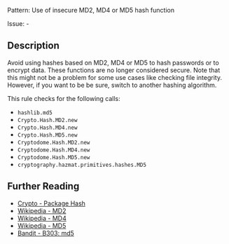 Pattern: Use of insecure MD2, MD4 or MD5 hash function

Issue: -

## Description

Avoid using hashes based on MD2, MD4 or MD5 to hash passwords or to encrypt data. These functions are no longer considered secure. Note that this might not be a problem for some use cases like checking file integrity. However, if you want to be be sure, switch to another hashing algorithm.

This rule checks for the following calls:

  - `hashlib.md5`
  - `Crypto.Hash.MD2.new`
  - `Crypto.Hash.MD4.new`
  - `Crypto.Hash.MD5.new`
  - `Cryptodome.Hash.MD2.new`
  - `Cryptodome.Hash.MD4.new`
  - `Cryptodome.Hash.MD5.new`
  - `cryptography.hazmat.primitives.hashes.MD5`

## Further Reading

* [Crypto - Package Hash](http://legrandin.github.io/pycryptodome/Doc/3.4/Crypto.Hash-module.html)
* [Wikipedia - MD2](https://en.wikipedia.org/wiki/MD2_(cryptography)#Security)
* [Wikipedia - MD4](https://en.wikipedia.org/wiki/MD4#Security)
* [Wikipedia - MD5](https://en.wikipedia.org/wiki/MD5#Security)
* [Bandit - B303: md5](https://bandit.readthedocs.io/en/1.7.4/blacklists/blacklist_calls.html#b303-md5)
